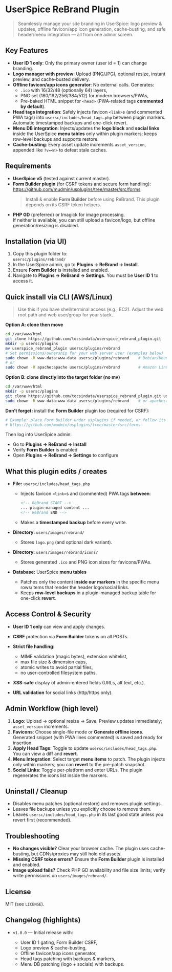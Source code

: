 # UserSpice ReBrand Plugin

> Seamlessly manage your site branding in UserSpice: logo preview & updates, offline favicon/app icon generation, cache-busting, and safe header/menu integration — all from one admin screen.

## Key Features
- **User ID 1 only**: Only the primary owner (user id = 1) can change branding.
- **Logo manager with preview**: Upload (PNG/JPG), optional resize, instant preview, and cache-busted delivery.
- **Offline favicon/app icons generator**: No external calls. Generates:
  - `.ico` with 16/32/48 (optionally 64) layers,
  - PNG set (180/192/256/384/512) for modern browsers/PWAs,
  - Pre-baked HTML snippet for `<head>` (PWA-related tags **commented by default**).
- **Head tags integration**: Safely injects favicon `<link>`s (and commented PWA tags) into `usersc/includes/head_tags.php` between plugin markers. Automatic timestamped backups and one-click revert.
- **Menu DB integration**: Injects/updates the **logo block** and **social links** inside the UserSpice **menu tables** only within plugin markers; keeps row-level backups and supports restore.
- **Cache-busting**: Every asset update increments `asset_version`, appended like `?v=<n>` to defeat stale caches.

## Requirements
- **UserSpice v5** (tested against current master).
- **Form Builder plugin** (for CSRF tokens and secure form handling):  
  https://github.com/mudmin/usplugins/tree/master/src/forms  
  > Install & enable **Form Builder** before using ReBrand. This plugin depends on its CSRF token helpers.
- **PHP GD** (preferred) or Imagick for image processing.  
  If neither is available, you can still upload a favicon/logo, but offline generation/resizing is disabled.

## Installation (via UI)
1. Copy this plugin folder to:  
   `usersc/plugins/rebrand/`
2. In the UserSpice admin, go to **Plugins → ReBrand → Install**.
3. Ensure **Form Builder** is installed and enabled.
4. Navigate to **Plugins → ReBrand → Settings**. You must be **User ID 1** to access it.

## Quick install via CLI (AWS/Linux)
> Use this if you have shell/terminal access (e.g., EC2). Adjust the web root path and web user/group for your stack.

**Option A: clone then move**
```bash
cd /var/www/html
git clone https://github.com/tocsindata/userspice_rebrand_plugin.git
mkdir -p usersc/plugins
mv userspice_rebrand_plugin usersc/plugins/rebrand
# Set permissions/ownership for your web server user (examples below)
sudo chown -R www-data:www-data usersc/plugins/rebrand    # Debian/Ubuntu
# or
sudo chown -R apache:apache usersc/plugins/rebrand        # Amazon Linux/AlmaLinux/RHEL
````

**Option B: clone directly into the target folder (no mv)**

```bash
cd /var/www/html
mkdir -p usersc/plugins
git clone https://github.com/tocsindata/userspice_rebrand_plugin.git usersc/plugins/rebrand
sudo chown -R www-data:www-data usersc/plugins/rebrand    # or apache:apache
```

**Don’t forget:** install the **Form Builder** plugin too (required for CSRF):

```bash
# Example: place Form Builder under usplugins if needed, or follow its README
# https://github.com/mudmin/usplugins/tree/master/src/forms
```

Then log into UserSpice admin:

* Go to **Plugins → ReBrand → Install**
* Verify **Form Builder** is enabled
* Open **Plugins → ReBrand → Settings** to configure

## What this plugin edits / creates

* **File:** `usersc/includes/head_tags.php`

  * Injects favicon `<link>`s and (commented) PWA tags **between**:

    ```html
    <!-- ReBrand START -->
    ... plugin-managed content ...
    <!-- ReBrand END -->
    ```
  * Makes a **timestamped backup** before every write.
* **Directory:** `users/images/rebrand/`

  * Stores `logo.png` (and optional dark variant).
* **Directory:** `users/images/rebrand/icons/`

  * Stores generated `.ico` and PNG icon sizes for favicons/PWAs.
* **Database:** UserSpice **menu tables**

  * Patches only the content **inside our markers** in the specific menu rows/items that render the header logo/social links.
  * Keeps **row-level backups** in a plugin-managed backup table for one-click **revert**.

## Access Control & Security

* **User ID 1 only** can view and apply changes.
* **CSRF** protection via **Form Builder** tokens on all POSTs.
* **Strict file handling**:

  * MIME validation (magic bytes), extension whitelist,
  * max file size & dimension caps,
  * atomic writes to avoid partial files,
  * no user-controlled filesystem paths.
* **XSS-safe** display of admin-entered fields (URLs, alt text, etc.).
* **URL validation** for social links (http/https only).

## Admin Workflow (high level)

1. **Logo**: Upload → optional resize → Save. Preview updates immediately; `asset_version` increments.
2. **Favicons**: Choose single-file mode or **Generate offline icons**. Generated snippet (with PWA lines commented) is saved and ready for insertion.
3. **Apply Head Tags**: Toggle to update `usersc/includes/head_tags.php`. You can view a diff and **revert**.
4. **Menu Integration**: Select target **menu items** to patch. The plugin injects only within markers; you can **revert** to the pre-patch snapshot.
5. **Social Links**: Toggle per-platform and enter URLs. The plugin regenerates the icons list inside the markers.

## Uninstall / Cleanup

* Disables menu patches (optional restore) and removes plugin settings.
* Leaves file backups unless you explicitly choose to remove them.
* Leaves `usersc/includes/head_tags.php` in its last good state unless you revert first (recommended).

## Troubleshooting

* **No changes visible?** Clear your browser cache. The plugin uses cache-busting, but CDNs/proxies may still hold old assets.
* **Missing CSRF token errors?** Ensure the **Form Builder** plugin is installed and enabled.
* **Image upload fails?** Check PHP GD availability and file size limits; verify write permissions on `users/images/rebrand/`.

## License

MIT (see `LICENSE`).

## Changelog (highlights)

* `v1.0.0` — Initial release with:

  * User ID 1 gating, Form Builder CSRF,
  * Logo preview & cache-busting,
  * Offline favicon/app icons generator,
  * Head tags patching with backups & markers,
  * Menu DB patching (logo + socials) with backups.
 
